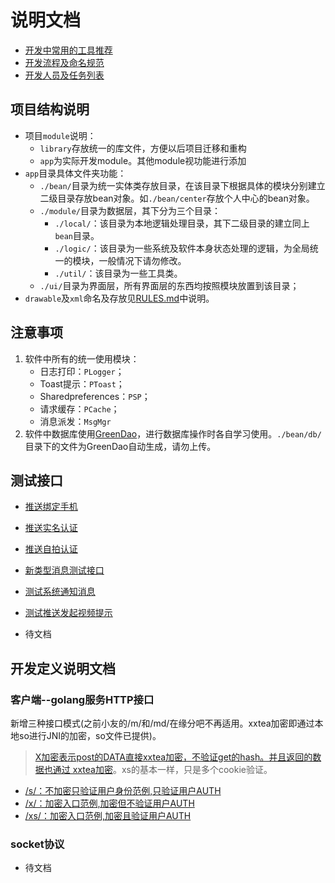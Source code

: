 # 说明文档

- [开发中常用的工具推荐](./RECOMMEND.md)
- [开发流程及命名规范](./RULES.md)
- [开发人员及任务列表](./RE_DEV.md)

## 项目结构说明
- 项目`module`说明：
    - `library`存放统一的库文件，方便以后项目迁移和重构
    - `app`为实际开发module。其他module视功能进行添加
- `app`目录具体文件夹功能：
    - `./bean/`目录为统一实体类存放目录，在该目录下根据具体的模块分别建立二级目录存放bean对象。如`./bean/center`存放个人中心的bean对象。
    - `./module/`目录为数据层，其下分为三个目录：
        - `./local/`：该目录为本地逻辑处理目录，其下二级目录的建立同上`bean`目录。
        - `./logic/`：该目录为一些系统及软件本身状态处理的逻辑，为全局统一的模块，一般情况下请勿修改。
        - `./util/`：该目录为一些工具类。
    - `./ui/`目录为界面层，所有界面层的东西均按照模块放置到该目录；
- `drawable`及`xml`命名及存放见[RULES.md](./RULES.md)中说明。

## 注意事项
1. 软件中所有的统一使用模块：
    - 日志打印：`PLogger`；
    - Toast提示：`PToast`；
    - Sharedpreferences：`PSP`；
    - 请求缓存：`PCache`；
    - 消息派发：`MsgMgr`
2. 软件中数据库使用[GreenDao](https://github.com/greenrobot/greenDAO)，进行数据库操作时各自学习使用。`./bean/db/`目录下的文件为GreenDao自动生成，请勿上传。

## 测试接口
- [推送绑定手机](http://123.59.187.33:8681/test/TestPushPhone?fuid=1111&tuid=1112)
- [推送实名认证](http://123.59.187.33:8681/test/TestPushReal?fuid=1111&tuid=1112)
- [推送自拍认证](http://123.59.187.33:8681/test/TestPushSelf?fuid=1111&tuid=1112)
- [新类型消息测试接口](http://123.59.187.33:8681/test/PushUpdateTest?fuid=1001&tuid=1002&mct=)
- [测试系统通知消息](http://123.59.187.33:8681/test/PushSysUpdate?fuid=9998&tuid=110872541&mct=%E5%8D%87%E7%BA%A7%E6%8F%90%E7%A4%BA&info=%E4%BD%A0%E5%BD%93%E5%89%8D%E7%89%88%E6%9C%AC%E8%BF%87%E4%BD%8E%EF%BC%8C%E4%B8%BA%E4%BA%86%E8%83%BD%E6%AD%A3%E5%B8%B8%E4%BD%BF%E7%94%A8%EF%BC%8C%E8%AF%B7%E5%8D%87%E7%BA%A7%E6%96%B0%E7%89%88%E3%80%82&btn_text=%E7%82%B9%E5%87%BB%E5%8D%87%E7%BA%A7&btn_action=check_update&pic=http://image1.yuanfenba.net/uploads/oss/avatar/201705/23/1518449570.jpg)
- [测试推送发起视频提示](http://123.59.187.33:8681/test/TestPushVcTips?fuid=1111&tuid=1112)

- 待文档

## 开发定义说明文档

### 客户端--golang服务HTTP接口

新增三种接口模式(之前小友的/m/和/md/在缘分吧不再适用。xxtea加密即通过本地so进行JNI的加密，so文件已提供)。

> [X加密表示post的DATA直接xxtea加密，不验证get的hash。并且返回的数据也通过 xxtea加密](http://doc.master.yuanfenba.net/pkg/yuanfen/yfb_service/modules/test/#TestModule.X_UserCache)。xs的基本一样，只是多个cookie验证。

- [/s/：不加密只验证用户身份范例,只验证用户AUTH](http://doc.master.yuanfenba.net/pkg/yuanfen/yfb_service/modules/test/#TestModule.S_UserCache)
- [/x/：加密入口范例,加密但不验证用户AUTH](http://doc.master.yuanfenba.net/pkg/yuanfen/yfb_service/modules/test/#TestModule.X_UserCache)
- [/xs/：加密入口范例,加密且验证用户AUTH](http://doc.master.yuanfenba.net/pkg/yuanfen/yfb_service/modules/test/#TestModule.XS_UserCache)

### socket协议

- 待文档